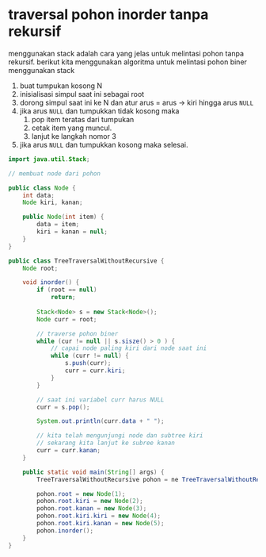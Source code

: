 # traversal pohon inorder tanpa rekursif

menggunakan stack adalah cara yang jelas untuk melintasi pohon tanpa rekursif. berikut kita menggunakan algoritma untuk melintasi pohon biner menggunakan stack

1. buat tumpukan kosong N
2. inisialisasi simpul saat ini sebagai root
3. dorong simpul saat ini ke  N dan atur arus = arus -> kiri hingga arus ``NULL``
4.  jika arus ``NULL`` dan tumpukkan tidak kosong maka
    1. pop item teratas dari tumpukan
    2. cetak item yang muncul.
    3. lanjut ke langkah nomor 3
5. jika arus ``NULL`` dan tumpukkan kosong maka selesai.

```java
import java.util.Stack;

// membuat node dari pohon

public class Node {
    int data;
    Node kiri, kanan;

    public Node(int item) {
        data = item;
        kiri = kanan = null;
    }
}

public class TreeTraversalWithoutRecursive {
    Node root;

    void inorder() {
        if (root == null)
            return;
        
        Stack<Node> s = new Stack<Node>();
        Node curr = root;

        // traverse pohon biner
        while (cur != null || s.sisze() > 0 ) {
            // capai node paling kiri dari node saat ini
            while (curr != null) {
                s.push(curr);
                curr = curr.kiri;
            }
        }

        // saat ini variabel curr harus NULL
        curr = s.pop();

        System.out.println(curr.data + " ");

        // kita telah mengunjungi node dan subtree kiri
        // sekarang kita lanjut ke subree kanan
        curr = curr.kanan;
    }

    public static void main(String[] args) {
        TreeTraversalWithoutRecursive pohon = ne TreeTraversalWithoutRecursive();

        pohon.root = new Node(1);
        pohon.root.kiri = new Node(2);
        pohon.root.kanan = new Node(3);
        pohon.root.kiri.kiri = new Node(4);
        pohon.root.kiri.kanan = new Node(5);
        pohon.inorder();
    }
}
```